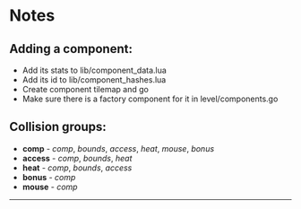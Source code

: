 # Notes

## Adding a component:
  * Add its stats to lib/component_data.lua
  * Add its id to lib/component_hashes.lua
  * Create component tilemap and go
  * Make sure there is a factory component for it in level/components.go

## Collision groups:
  * **comp**  -  _comp_, _bounds_, _access_, _heat_, _mouse_, _bonus_
  * **access** - _comp_, _bounds_, _heat_
  * **heat**  - _comp_, _bounds_, _access_
  * **bonus** - _comp_
  * **mouse** - _comp_


---
